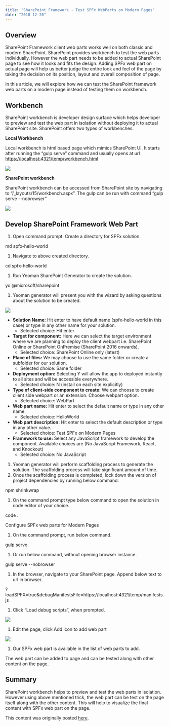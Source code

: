 ```yaml
---
title: "SharePoint Framework - Test SPFx WebParts on Modern Pages"
date: "2018-12-20"
---
```


## Overview

SharePoint Framework client web parts works well on both classic and modern SharePoint. SharePoint provides workbench to test the web parts individually. However the web part needs to be added to actual SharePoint page to see how it looks and fits the design. Adding SPFx web part on actual page will help us better judge the entire look and feel of the page by taking the decision on its position, layout and overall composition of page.

In this article, we will explore how we can test the SharePoint framework web parts on a modern page instead of testing them on workbench.

## Workbench

SharePoint workbench is developer design surface which helps developer to preview and test the web part in isolation without deploying it to actual SharePoint site. SharePoint offers two types of workbenches.

**Local Workbench**

Local workbench is html based page which mimics SharePoint UI. It starts after running the “gulp serve” command and usually opens at url [https://localhost:4321/temp/workbench.html](https://localhost:4321/temp/workbench.html)

![](https://nanddeepnachanblogs.com/wp-content/uploads/2020/03/word-image-289.png)

**SharePoint workbench**

SharePoint workbench can be accessed from SharePoint site by navigating to “/\_layouts/15/workbench.aspx”. The gulp can be run with command “gulp serve --nobrowser”

![](https://nanddeepnachanblogs.com/wp-content/uploads/2020/03/word-image-290.png)

## Develop SharePoint Framework Web Part

1. Open command prompt. Create a directory for SPFx solution.

md spfx-hello-world

1. Navigate to above created directory.

cd spfx-hello-world

1. Run Yeoman SharePoint Generator to create the solution.

yo @microsoft/sharepoint

1. Yeoman generator will present you with the wizard by asking questions about the solution to be created.

![](https://nanddeepnachanblogs.com/wp-content/uploads/2020/03/word-image-291.png)

- **Solution Name:** Hit enter to have default name (spfx-hello-world in this case) or type in any other name for your solution.
    - Selected choice: Hit enter
- **Target for component:** Here we can select the target environment where we are planning to deploy the client webpart i.e. SharePoint Online or SharePoint OnPremise (SharePoint 2016 onwards).
    - Selected choice: SharePoint Online only (latest)
- **Place of files:** We may choose to use the same folder or create a subfolder for our solution.
    - Selected choice: Same folder
- **Deployment option:** Selecting Y will allow the app to deployed instantly to all sites and will be accessible everywhere.
    - Selected choice: N (install on each site explicitly)
- **Type of client-side component to create:** We can choose to create client side webpart or an extension. Choose webpart option.
    - Selected choice: WebPart
- **Web part name:** Hit enter to select the default name or type in any other name.
    - Selected choice: HelloWorld
- **Web part description:** Hit enter to select the default description or type in any other value.
    - Selected choice: Test SPFx on Modern Pages
- **Framework to use:** Select any JavaScript framework to develop the component. Available choices are (No JavaScript Framework, React, and Knockout)
    - Selected choice: No JavaScript

1. Yeoman generator will perform scaffolding process to generate the solution. The scaffolding process will take significant amount of time.
2. Once the scaffolding process is completed, lock down the version of project dependencies by running below command.

npm shrinkwrap

1. On the command prompt type below command to open the solution in code editor of your choice.

code .

Configure SPFx web parts for Modern Pages

1. On the command prompt, run below command.

gulp serve

1. Or run below command, without opening browser instance.

gulp serve --nobrowser

1. In the browser, navigate to your SharePoint page. Append below text to url in browser.

?loadSPFX=true&debugManifestsFile=https://localhost:4321/temp/manifests.js

1. Click “Load debug scripts”, when prompted.

![](https://nanddeepnachanblogs.com/wp-content/uploads/2020/03/word-image-292.png)

1. Edit the page, click Add icon to add web part

![](https://nanddeepnachanblogs.com/wp-content/uploads/2020/03/word-image-293.png)

1. Our SPFx web part is available in the list of web parts to add.

The web part can be added to page and can be tested along with other content on the page.

## Summary

SharePoint workbench helps to preview and test the web parts in isolation. However using above mentioned trick, the web part can be test on the page itself along with the other content. This will help to visualize the final content with SPFx web part on the page.

This content was originally posted [here](https://www.c-sharpcorner.com/article/sharepoint-framework-test-spfx-webparts-on-modern-pages/).
